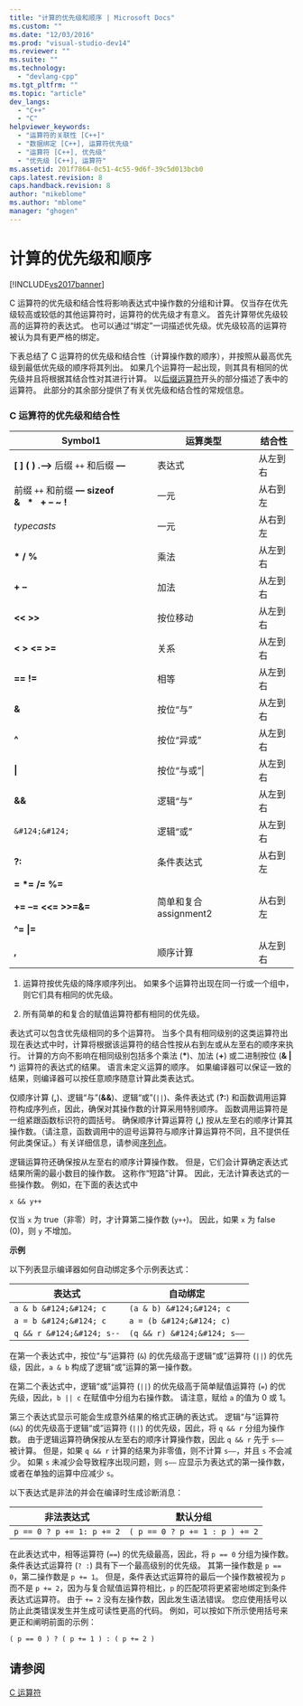 ```yaml
---
title: "计算的优先级和顺序 | Microsoft Docs"
ms.custom: ""
ms.date: "12/03/2016"
ms.prod: "visual-studio-dev14"
ms.reviewer: ""
ms.suite: ""
ms.technology: 
  - "devlang-cpp"
ms.tgt_pltfrm: ""
ms.topic: "article"
dev_langs: 
  - "C++"
  - "C"
helpviewer_keywords: 
  - "运算符的关联性 [C++]"
  - "数据绑定 [C++], 运算符优先级"
  - "运算符 [C++], 优先级"
  - "优先级 [C++], 运算符"
ms.assetid: 201f7864-0c51-4c55-9d6f-39c5d013bcb0
caps.latest.revision: 8
caps.handback.revision: 8
author: "mikeblome"
ms.author: "mblome"
manager: "ghogen"
---
```

# 计算的优先级和顺序
[!INCLUDE[vs2017banner](../assembler/inline/includes/vs2017banner.md)]

C 运算符的优先级和结合性将影响表达式中操作数的分组和计算。  仅当存在优先级较高或较低的其他运算符时，运算符的优先级才有意义。  首先计算带优先级较高的运算符的表达式。  也可以通过“绑定”一词描述优先级。优先级较高的运算符被认为具有更严格的绑定。  
  
 下表总结了 C 运算符的优先级和结合性（计算操作数的顺序），并按照从最高优先级到最低优先级的顺序将其列出。  如果几个运算符一起出现，则其具有相同的优先级并且将根据其结合性对其进行计算。  以[后缀运算符](../c-language/postfix-operators.md)开头的部分描述了表中的运算符。  此部分的其余部分提供了有关优先级和结合性的常规信息。  
  
### C 运算符的优先级和结合性  
  
|Symbol1|运算类型|结合性|  
|-------------|----------|---------|  
|**\[ \] \( \) .–\>** 后缀 `++` 和后缀 **––**|表达式|从左到右|  
|前缀 `++` 和前缀 **–– sizeof &   \*   \+ – ~ \!**|一元|从右到左|  
|*typecasts*|一元|从右到左|  
|**\* \/ %**|乘法|从左到右|  
|**\+ –**|加法|从左到右|  
|**\<\< \>\>**|按位移动|从左到右|  
|**\< \> \<\= \>\=**|关系|从左到右|  
|**\=\= \!\=**|相等|从左到右|  
|**&**|按位“与”|从左到右|  
|**^**|按位“异或”|从左到右|  
|**&#124;**|按位“与或”&#124;|从左到右|  
|**&&**|逻辑“与”|从左到右|  
|`&#124;&#124;`|逻辑“或”|从左到右|  
|**?:**|条件表达式|从右到左|  
|**\= \*\= \/\= %\=**<br /><br /> **\+\= –\= \<\<\= \>\>\=&\=**<br /><br /> **^\= &#124;\=**|简单和复合 assignment2|从右到左|  
|**,**|顺序计算|从左到右|  
  
 1.  运算符按优先级的降序顺序列出。  如果多个运算符出现在同一行或一个组中，则它们具有相同的优先级。  
  
 2.  所有简单的和复合的赋值运算符都有相同的优先级。  
  
 表达式可以包含优先级相同的多个运算符。  当多个具有相同级别的这类运算符出现在表达式中时，计算将根据该运算符的结合性按从右到左或从左至右的顺序来执行。  计算的方向不影响在相同级别包括多个乘法 \(**\***\)、加法 \(**\+**\) 或二进制按位 \(**& &#124; ^**\) 运算符的表达式的结果。  语言未定义运算的顺序。  如果编译器可以保证一致的结果，则编译器可以按任意顺序随意计算此类表达式。  
  
 仅顺序计算 \(**,**\)、逻辑“与”\(**&&**\)、逻辑“或”\(`||`\)、条件表达式 \(**?:**\) 和函数调用运算符构成序列点，因此，确保对其操作数的计算采用特别顺序。  函数调用运算符是一组紧跟函数标识符的圆括号。  确保顺序计算运算符 \(**,**\) 按从左至右的顺序计算其操作数。（请注意，函数调用中的逗号运算符与顺序计算运算符不同，且不提供任何此类保证。）有关详细信息，请参阅[序列点](../c-language/c-sequence-points.md)。  
  
 逻辑运算符还确保按从左至右的顺序计算操作数。  但是，它们会计算确定表达式结果所需的最小数目的操作数。  这称作“短路”计算。  因此，无法计算表达式的一些操作数。  例如，在下面的表达式中  
  
```  
x && y++  
```  
  
 仅当 `x` 为 true（非零）时，才计算第二操作数 \(`y++`\)。  因此，如果 `x` 为 false \(0\)，则 `y` 不增加。  
  
 **示例**  
  
 以下列表显示编译器如何自动绑定多个示例表达式：  
  
|表达式|自动绑定|  
|---------|----------|  
|`a & b &#124;&#124; c`|`(a & b) &#124;&#124; c`|  
|`a = b &#124;&#124; c`|`a = (b &#124;&#124; c)`|  
|`q && r &#124;&#124; s--`|`(q && r) &#124;&#124; s––`|  
  
 在第一个表达式中，按位“与”运算符 \(`&`\) 的优先级高于逻辑“或”运算符 \(`||`\) 的优先级，因此，`a & b` 构成了逻辑“或”运算的第一操作数。  
  
 在第二个表达式中，逻辑“或”运算符 \(`||`\) 的优先级高于简单赋值运算符 \(`=`\) 的优先级，因此，`b || c` 在赋值中分组为右操作数。  请注意，赋给 `a` 的值为 0 或 1。  
  
 第三个表达式显示可能会生成意外结果的格式正确的表达式。  逻辑“与”运算符 \(`&&`\) 的优先级高于逻辑“或”运算符 \(`||`\) 的优先级，因此，将 `q && r` 分组为操作数。  由于逻辑运算符确保按从左至右的顺序计算操作数，因此 `q && r` 先于 `s––` 被计算。  但是，如果 `q && r` 计算的结果为非零值，则不计算 `s––`，并且 `s` 不会减少。  如果 `s` 未减少会导致程序出现问题，则 `s––` 应显示为表达式的第一操作数，或者在单独的运算中应减少 `s`。  
  
 以下表达式是非法的并会在编译时生成诊断消息：  
  
|非法表达式|默认分组|  
|-----------|----------|  
|`p == 0 ? p += 1: p += 2`|`( p == 0 ? p += 1 : p ) += 2`|  
  
 在此表达式中，相等运算符 \(`==`\) 的优先级最高，因此，将 `p == 0` 分组为操作数。  条件表达式运算符 \(`? :`\) 具有下一个最高级别的优先级。  其第一操作数是 `p == 0`，第二操作数是 `p += 1`。  但是，条件表达式运算符的最后一个操作数被视为 `p` 而不是 `p += 2`，因为与复合赋值运算符相比，`p` 的匹配项将更紧密地绑定到条件表达式运算符。  由于 `+= 2` 没有左操作数，因此发生语法错误。  您应使用括号以防止此类错误发生并生成可读性更高的代码。  例如，可以按如下所示使用括号来更正和阐明前面的示例：  
  
```  
( p == 0 ) ? ( p += 1 ) : ( p += 2 )  
```  
  
## 请参阅  
 [C 运算符](../c-language/c-operators.md)